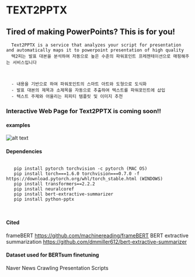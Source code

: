 TEXT2PPTX 
=========
**Tired of making PowerPoints? This is for you!**
---------------------------------------------------

      Text2PPTX is a service that analyzes your script for presentation and automatically maps it to powerpoint presentation of high quality
      텍2피는 발표 대본을 분석하여 자동으로 높은 수준의 파워포인트 프레젠테이션으로 매핑해주는 서비스입니다



      - 내용을 기반으로 하여 파워포인트의 스마트 아트와 도형으로 도식화
      - 발표 대본의 제목과 소제목을 자동으로 추출하여 텍스트를 파워포인트에 삽입
      - 텍스트 주제와 어울리는 피피티 템플릿 및 이미지 추천



### Interactive Web Page for Text2PPTX is coming soon!!


#### examples
![alt text](https://github.com/yoonkim313/dataCampusProject-Team10/blob/master/%EC%84%9C%EB%B9%84%EC%8A%A4%EC%82%AC%EC%9A%A9%EC%98%88%EC%8B%9C.png=250x250)


#### Dependencies
<pre><code>
   pip install pytorch torchvision -c pytorch (MAC OS)
   pip install torch===1.6.0 torchvision===0.7.0 -f https://download.pytorch.org/whl/torch_stable.html (WINDOWS)
   pip install transformers==2.2.2
   pip install neuralcoref
   pip install bert-extractive-summarizer
   pip install python-pptx
   
   </code></pre> 
  
#### Cited
   frameBERT https://github.com/machinereading/frameBERT
   BERT extractive summarization https://github.com/dmmiller612/bert-extractive-summarizer
   
#### Dataset used for BERTsum finetuning
   Naver News Crawling
   Presentation Scripts
   
   
   
